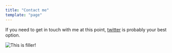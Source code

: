 ```yaml
---
title: "Contact me"
template: "page"
---
```


If you need to get in touch with me at this point, [twitter](https://www.twitter.com/leonperniciaro) is probably your best option.

![This is filler!](/media/image-4.jpg)

